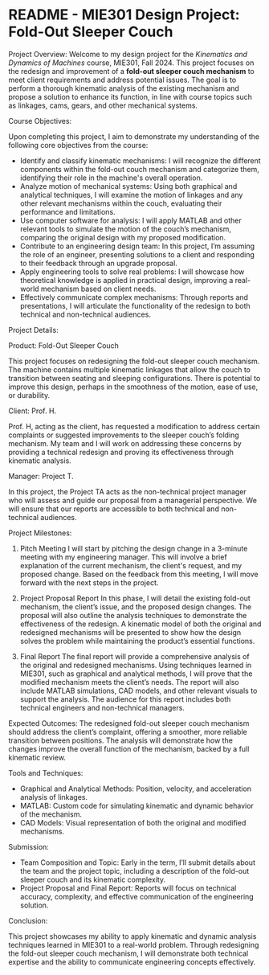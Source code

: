 # README - MIE301 Design Project: Fold-Out Sleeper Couch

Project Overview:
Welcome to my design project for the *Kinematics and Dynamics of Machines* course, MIE301, Fall 2024. This project focuses on the redesign and improvement of a **fold-out sleeper couch mechanism** to meet client requirements and address potential issues. The goal is to perform a thorough kinematic analysis of the existing mechanism and propose a solution to enhance its function, in line with course topics such as linkages, cams, gears, and other mechanical systems.

Course Objectives:

Upon completing this project, I aim to demonstrate my understanding of the following core objectives from the course:
- Identify and classify kinematic mechanisms: I will recognize the different components within the fold-out couch mechanism and categorize them, identifying their role in the machine's overall operation.
- Analyze motion of mechanical systems: Using both graphical and analytical techniques, I will examine the motion of linkages and any other relevant mechanisms within the couch, evaluating their performance and limitations.
- Use computer software for analysis: I will apply MATLAB and other relevant tools to simulate the motion of the couch’s mechanism, comparing the original design with my proposed modification.
- Contribute to an engineering design team: In this project, I’m assuming the role of an engineer, presenting solutions to a client and responding to their feedback through an upgrade proposal.
- Apply engineering tools to solve real problems: I will showcase how theoretical knowledge is applied in practical design, improving a real-world mechanism based on client needs.
- Effectively communicate complex mechanisms: Through reports and presentations, I will articulate the functionality of the redesign to both technical and non-technical audiences.

Project Details:

Product: Fold-Out Sleeper Couch

This project focuses on redesigning the fold-out sleeper couch mechanism. The machine contains multiple kinematic linkages that allow the couch to transition between seating and sleeping configurations. There is potential to improve this design, perhaps in the smoothness of the motion, ease of use, or durability.

Client: Prof. H.

Prof. H, acting as the client, has requested a modification to address certain complaints or suggested improvements to the sleeper couch’s folding mechanism. My team and I will work on addressing these concerns by providing a technical redesign and proving its effectiveness through kinematic analysis.

Manager: Project T.

In this project, the Project TA acts as the non-technical project manager who will assess and guide our proposal from a managerial perspective. We will ensure that our reports are accessible to both technical and non-technical audiences.

Project Milestones:

1. Pitch Meeting
I will start by pitching the design change in a 3-minute meeting with my engineering manager. This will involve a brief explanation of the current mechanism, the client's request, and my proposed change. Based on the feedback from this meeting, I will move forward with the next steps in the project.

2. Project Proposal Report
In this phase, I will detail the existing fold-out mechanism, the client’s issue, and the proposed design changes. The proposal will also outline the analysis techniques to demonstrate the effectiveness of the redesign. A kinematic model of both the original and redesigned mechanisms will be presented to show how the design solves the problem while maintaining the product’s essential functions.

3. Final Report
The final report will provide a comprehensive analysis of the original and redesigned mechanisms. Using techniques learned in MIE301, such as graphical and analytical methods, I will prove that the modified mechanism meets the client’s needs. The report will also include MATLAB simulations, CAD models, and other relevant visuals to support the analysis. The audience for this report includes both technical engineers and non-technical managers.

Expected Outcomes:
The redesigned fold-out sleeper couch mechanism should address the client’s complaint, offering a smoother, more reliable transition between positions. The analysis will demonstrate how the changes improve the overall function of the mechanism, backed by a full kinematic review.

Tools and Techniques:
- Graphical and Analytical Methods: Position, velocity, and acceleration analysis of linkages.
- MATLAB: Custom code for simulating kinematic and dynamic behavior of the mechanism.
- CAD Models: Visual representation of both the original and modified mechanisms.

Submission:

- Team Composition and Topic: Early in the term, I’ll submit details about the team and the project topic, including a description of the fold-out sleeper couch and its kinematic complexity.
- Project Proposal and Final Report: Reports will focus on technical accuracy, complexity, and effective communication of the engineering solution.

Conclusion:

This project showcases my ability to apply kinematic and dynamic analysis techniques learned in MIE301 to a real-world problem. Through redesigning the fold-out sleeper couch mechanism, I will demonstrate both technical expertise and the ability to communicate engineering concepts effectively.
